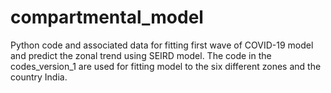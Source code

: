 # compartmental_model
Python code and associated data for fitting first wave of COVID-19 model and predict the zonal trend using SEIRD model. The code in the codes_version_1 are used for fitting model to the six different zones and the country India.
